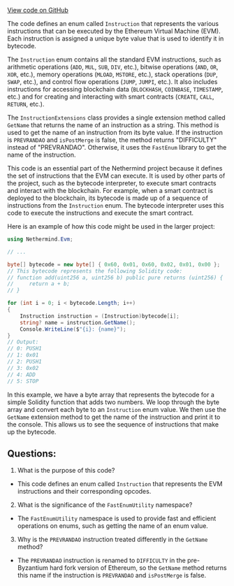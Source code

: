 [View code on GitHub](https://github.com/NethermindEth/nethermind/src/Nethermind/Nethermind.Evm/Instruction.cs)

The code defines an enum called `Instruction` that represents the various instructions that can be executed by the Ethereum Virtual Machine (EVM). Each instruction is assigned a unique byte value that is used to identify it in bytecode. 

The `Instruction` enum contains all the standard EVM instructions, such as arithmetic operations (`ADD`, `MUL`, `SUB`, `DIV`, etc.), bitwise operations (`AND`, `OR`, `XOR`, etc.), memory operations (`MLOAD`, `MSTORE`, etc.), stack operations (`DUP`, `SWAP`, etc.), and control flow operations (`JUMP`, `JUMPI`, etc.). It also includes instructions for accessing blockchain data (`BLOCKHASH`, `COINBASE`, `TIMESTAMP`, etc.) and for creating and interacting with smart contracts (`CREATE`, `CALL`, `RETURN`, etc.). 

The `InstructionExtensions` class provides a single extension method called `GetName` that returns the name of an instruction as a string. This method is used to get the name of an instruction from its byte value. If the instruction is `PREVRANDAO` and `isPostMerge` is false, the method returns "DIFFICULTY" instead of "PREVRANDAO". Otherwise, it uses the `FastEnum` library to get the name of the instruction. 

This code is an essential part of the Nethermind project because it defines the set of instructions that the EVM can execute. It is used by other parts of the project, such as the bytecode interpreter, to execute smart contracts and interact with the blockchain. For example, when a smart contract is deployed to the blockchain, its bytecode is made up of a sequence of instructions from the `Instruction` enum. The bytecode interpreter uses this code to execute the instructions and execute the smart contract. 

Here is an example of how this code might be used in the larger project:

```csharp
using Nethermind.Evm;

// ...

byte[] bytecode = new byte[] { 0x60, 0x01, 0x60, 0x02, 0x01, 0x00 };
// This bytecode represents the following Solidity code:
// function add(uint256 a, uint256 b) public pure returns (uint256) {
//     return a + b;
// }

for (int i = 0; i < bytecode.Length; i++)
{
    Instruction instruction = (Instruction)bytecode[i];
    string? name = instruction.GetName();
    Console.WriteLine($"{i}: {name}");
}
// Output:
// 0: PUSH1
// 1: 0x01
// 2: PUSH1
// 3: 0x02
// 4: ADD
// 5: STOP
```

In this example, we have a byte array that represents the bytecode for a simple Solidity function that adds two numbers. We loop through the byte array and convert each byte to an `Instruction` enum value. We then use the `GetName` extension method to get the name of the instruction and print it to the console. This allows us to see the sequence of instructions that make up the bytecode.
## Questions: 
 1. What is the purpose of this code?
- This code defines an enum called `Instruction` that represents the EVM instructions and their corresponding opcodes.

2. What is the significance of the `FastEnumUtility` namespace?
- The `FastEnumUtility` namespace is used to provide fast and efficient operations on enums, such as getting the name of an enum value.

3. Why is the `PREVRANDAO` instruction treated differently in the `GetName` method?
- The `PREVRANDAO` instruction is renamed to `DIFFICULTY` in the pre-Byzantium hard fork version of Ethereum, so the `GetName` method returns this name if the instruction is `PREVRANDAO` and `isPostMerge` is false.